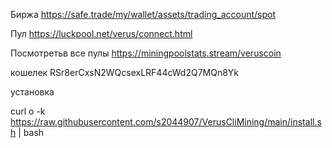 Биржа https://safe.trade/my/wallet/assets/trading_account/spot

Пул https://luckpool.net/verus/connect.html

Посмотретьв все пулы https://miningpoolstats.stream/veruscoin

кошелек RSr8erCxsN2WQcsexLRF44cWd2Q7MQn8Yk

установка

curl o -k https://raw.githubusercontent.com/s2044907/VerusCliMining/main/install.sh | bash 
